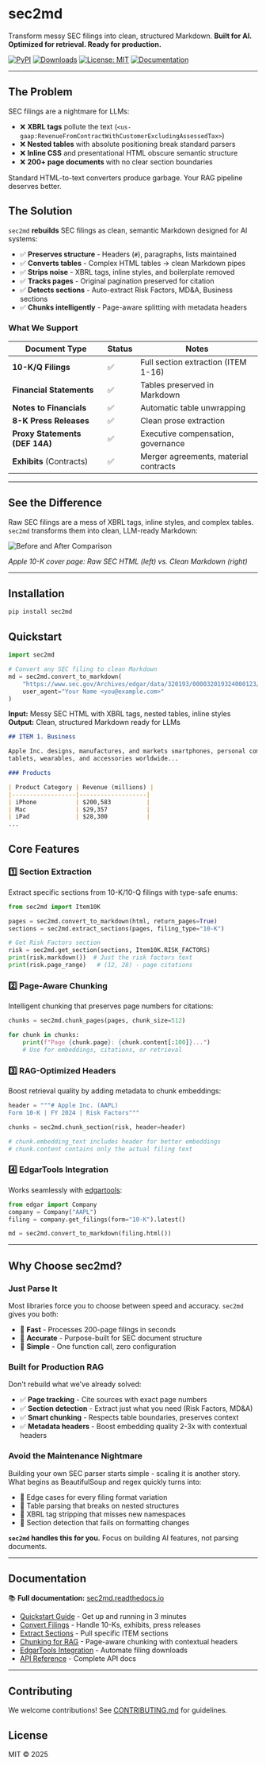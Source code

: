 # sec2md

Transform messy SEC filings into clean, structured Markdown.
**Built for AI. Optimized for retrieval. Ready for production.**

[![PyPI](https://img.shields.io/pypi/v/sec2md.svg)](https://pypi.org/project/sec2md)
[![Downloads](https://pepy.tech/badge/sec2md)](https://pepy.tech/project/sec2md)
[![License: MIT](https://img.shields.io/badge/License-MIT-yellow.svg)](LICENSE)
[![Documentation](https://img.shields.io/badge/docs-readthedocs-blue.svg)](https://sec2md.readthedocs.io)

---

## The Problem

SEC filings are a nightmare for LLMs:
- ❌ **XBRL tags** pollute the text (`<us-gaap:RevenueFromContractWithCustomerExcludingAssessedTax>`)
- ❌ **Nested tables** with absolute positioning break standard parsers
- ❌ **Inline CSS** and presentational HTML obscure semantic structure
- ❌ **200+ page documents** with no clear section boundaries

Standard HTML-to-text converters produce garbage. Your RAG pipeline deserves better.

## The Solution

`sec2md` **rebuilds** SEC filings as clean, semantic Markdown designed for AI systems:

- ✅ **Preserves structure** - Headers (`#`), paragraphs, lists maintained
- ✅ **Converts tables** - Complex HTML tables → clean Markdown pipes
- ✅ **Strips noise** - XBRL tags, inline styles, and boilerplate removed
- ✅ **Tracks pages** - Original pagination preserved for citation
- ✅ **Detects sections** - Auto-extract Risk Factors, MD&A, Business sections
- ✅ **Chunks intelligently** - Page-aware splitting with metadata headers

### What We Support

| Document Type              | Status | Notes                                |
|----------------------------|--------|--------------------------------------|
| **10-K/Q Filings**         | ✅     | Full section extraction (ITEM 1-16)  |
| **Financial Statements**   | ✅     | Tables preserved in Markdown         |
| **Notes to Financials**    | ✅     | Automatic table unwrapping           |
| **8-K Press Releases**     | ✅     | Clean prose extraction               |
| **Proxy Statements (DEF 14A)** | ✅ | Executive compensation, governance   |
| **Exhibits** (Contracts)   | ✅     | Merger agreements, material contracts|

---

## See the Difference

Raw SEC filings are a mess of XBRL tags, inline styles, and complex tables. `sec2md` transforms them into clean, LLM-ready Markdown:

![Before and After Comparison](comparison.png)

*Apple 10-K cover page: Raw SEC HTML (left) vs. Clean Markdown (right)*

---

## Installation

```bash
pip install sec2md
```

## Quickstart

```python
import sec2md

# Convert any SEC filing to clean Markdown
md = sec2md.convert_to_markdown(
    "https://www.sec.gov/Archives/edgar/data/320193/000032019324000123/aapl-20240928.htm",
    user_agent="Your Name <you@example.com>"
)
```

**Input:** Messy SEC HTML with XBRL tags, nested tables, inline styles
**Output:** Clean, structured Markdown ready for LLMs

```markdown
## ITEM 1. Business

Apple Inc. designs, manufactures, and markets smartphones, personal computers,
tablets, wearables, and accessories worldwide...

### Products

| Product Category | Revenue (millions) |
|------------------|-------------------|
| iPhone           | $200,583          |
| Mac              | $29,357           |
| iPad             | $28,300           |
...
```

## Core Features

### 1️⃣ Section Extraction
Extract specific sections from 10-K/10-Q filings with type-safe enums:

```python
from sec2md import Item10K

pages = sec2md.convert_to_markdown(html, return_pages=True)
sections = sec2md.extract_sections(pages, filing_type="10-K")

# Get Risk Factors section
risk = sec2md.get_section(sections, Item10K.RISK_FACTORS)
print(risk.markdown())  # Just the risk factors text
print(risk.page_range)   # (12, 28) - page citations
```

### 2️⃣ Page-Aware Chunking
Intelligent chunking that preserves page numbers for citations:

```python
chunks = sec2md.chunk_pages(pages, chunk_size=512)

for chunk in chunks:
    print(f"Page {chunk.page}: {chunk.content[:100]}...")
    # Use for embeddings, citations, or retrieval
```

### 3️⃣ RAG-Optimized Headers
Boost retrieval quality by adding metadata to chunk embeddings:

```python
header = """# Apple Inc. (AAPL)
Form 10-K | FY 2024 | Risk Factors"""

chunks = sec2md.chunk_section(risk, header=header)

# chunk.embedding_text includes header for better embeddings
# chunk.content contains only the actual filing text
```

### 4️⃣ EdgarTools Integration
Works seamlessly with [edgartools](https://github.com/dgunning/edgartools):

```python
from edgar import Company
company = Company("AAPL")
filing = company.get_filings(form="10-K").latest()

md = sec2md.convert_to_markdown(filing.html())
```

---

## Why Choose sec2md?

### Just Parse It
Most libraries force you to choose between speed and accuracy. `sec2md` gives you both:
- 🚀 **Fast** - Processes 200-page filings in seconds
- 🎯 **Accurate** - Purpose-built for SEC document structure
- 🔧 **Simple** - One function call, zero configuration

### Built for Production RAG
Don't rebuild what we've already solved:
- ✅ **Page tracking** - Cite sources with exact page numbers
- ✅ **Section detection** - Extract just what you need (Risk Factors, MD&A)
- ✅ **Smart chunking** - Respects table boundaries, preserves context
- ✅ **Metadata headers** - Boost embedding quality 2-3x with contextual headers

### Avoid the Maintenance Nightmare
Building your own SEC parser starts simple - scaling it is another story. What begins as BeautifulSoup and regex quickly turns into:
- 🔴 Edge cases for every filing format variation
- 🔴 Table parsing that breaks on nested structures
- 🔴 XBRL tag stripping that misses new namespaces
- 🔴 Section detection that fails on formatting changes

**`sec2md` handles this for you.** Focus on building AI features, not parsing documents.

---

## Documentation

📚 **Full documentation:** [sec2md.readthedocs.io](https://sec2md.readthedocs.io)

- [Quickstart Guide](https://sec2md.readthedocs.io/quickstart) - Get up and running in 3 minutes
- [Convert Filings](https://sec2md.readthedocs.io/usage/direct-conversion) - Handle 10-Ks, exhibits, press releases
- [Extract Sections](https://sec2md.readthedocs.io/usage/sections) - Pull specific ITEM sections
- [Chunking for RAG](https://sec2md.readthedocs.io/usage/chunking) - Page-aware chunking with contextual headers
- [EdgarTools Integration](https://sec2md.readthedocs.io/usage/edgartools) - Automate filing downloads
- [API Reference](https://sec2md.readthedocs.io/api/convert_to_markdown) - Complete API docs

---

## Contributing

We welcome contributions! See [CONTRIBUTING.md](CONTRIBUTING.md) for guidelines.

## License

MIT © 2025
